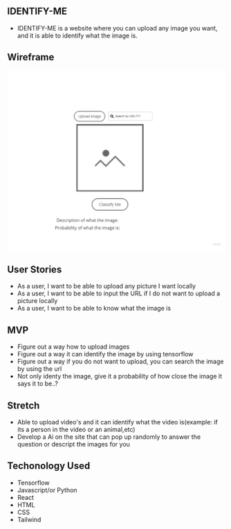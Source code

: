 ## IDENTIFY-ME

- IDENTIFY-ME is a website where you can upload any image you want, and it is able to identify what the image is.

## Wireframe

![](./wireframe.jpg)

## User Stories

- As a user, I want to be able to upload any picture I want locally
- As a user, I want to be able to input the URL if I do not want to upload a picture locally
- As a user, I want to be able to know what the image is

## MVP

- Figure out a way how to upload images
- Figure out a way it can identify the image by using tensorflow
- Figure out a way if you do not want to upload, you can search the image by using the url
- Not only identy the image, give it a probability of how close the image it says it to be..?

## Stretch

- Able to upload video's and it can identify what the video is(example: if its a person in the video or an animal,etc)
- Develop a Ai on the site that can pop up randomly to answer the question or descript the images for you

## Techonology Used

- Tensorflow
- Javascript/or Python
- React
- HTML
- CSS
- Tailwind
